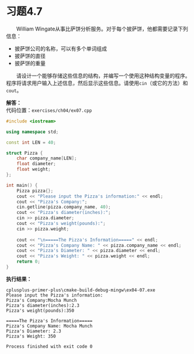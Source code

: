 # 习题4.7

&emsp;&emsp;William Wingate从事比萨饼分析服务。对于每个披萨饼，他都需要记录下列信息：
- 披萨饼公司的名称，可以有多个单词组成
- 披萨饼的直径
- 披萨饼的重量

&emsp;&emsp;请设计一个能够存储这些信息的结构，并编写一个使用这种结构变量的程序。程序将请求用户输入上述信息，然后显示这些信息。请使用`cin`（或它的方法）和`cout`。

**解答：**  
代码位置：`exercises/ch04/ex07.cpp`
```c++
#include <iostream>

using namespace std;

const int LEN = 40;

struct Pizza {
    char company_name[LEN];
    float diameter;
    float weight;
};

int main() {
    Pizza pizza{};
    cout << "Please input the Pizza's information:" << endl;
    cout << "Pizza's Company:";
    cin.getline(pizza.company_name, 40);
    cout << "Pizza's diameter(inches):";
    cin >> pizza.diameter;
    cout << "Pizza's weight(pounds):";
    cin >> pizza.weight;
    
    cout << "\n=====The Pizza's Information=====" << endl;
    cout << "Pizza's Company Name: " << pizza.company_name << endl;
    cout << "Pizza's Diameter: " << pizza.diameter << endl;
    cout << "Pizza's Weight: " << pizza.weight << endl;
    return 0;
}
```

**执行结果：**  
```
cplusplus-primer-plus\cmake-build-debug-mingw\ex04-07.exe
Please input the Pizza's information:
Pizza's Company:Mocha Munch
Pizza's diameter(inches):2.3
Pizza's weight(pounds):350

=====The Pizza's Information=====
Pizza's Company Name: Mocha Munch
Pizza's Diameter: 2.3
Pizza's Weight: 350

Process finished with exit code 0
```